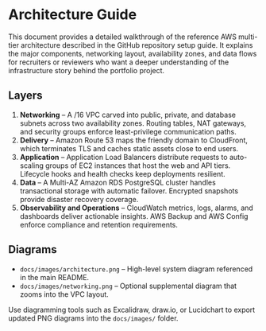 # Architecture Guide

This document provides a detailed walkthrough of the reference AWS multi-tier architecture described in the GitHub repository setup guide. It explains the major components, networking layout, availability zones, and data flows for recruiters or reviewers who want a deeper understanding of the infrastructure story behind the portfolio project.

## Layers

1. **Networking** – A /16 VPC carved into public, private, and database subnets across two availability zones. Routing tables, NAT gateways, and security groups enforce least-privilege communication paths.
2. **Delivery** – Amazon Route 53 maps the friendly domain to CloudFront, which terminates TLS and caches static assets close to end users.
3. **Application** – Application Load Balancers distribute requests to auto-scaling groups of EC2 instances that host the web and API tiers. Lifecycle hooks and health checks keep deployments resilient.
4. **Data** – A Multi-AZ Amazon RDS PostgreSQL cluster handles transactional storage with automatic failover. Encrypted snapshots provide disaster recovery coverage.
5. **Observability and Operations** – CloudWatch metrics, logs, alarms, and dashboards deliver actionable insights. AWS Backup and AWS Config enforce compliance and retention requirements.

## Diagrams

- `docs/images/architecture.png` – High-level system diagram referenced in the main README.
- `docs/images/networking.png` – Optional supplemental diagram that zooms into the VPC layout.

Use diagramming tools such as Excalidraw, draw.io, or Lucidchart to export updated PNG diagrams into the `docs/images/` folder.
